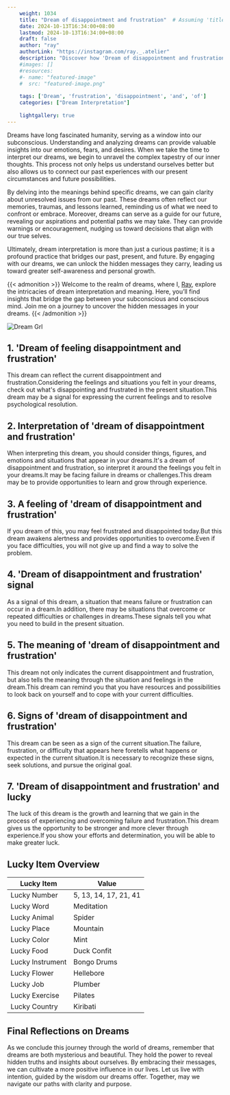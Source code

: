 ```yaml
---
    weight: 1034
    title: "Dream of disappointment and frustration"  # Assuming 'title' column exists
    date: 2024-10-13T16:34:00+08:00
    lastmod: 2024-10-13T16:34:00+08:00
    draft: false
    author: "ray"
    authorLink: "https://instagram.com/ray._.atelier"
    description: "Discover how 'Dream of disappointment and frustration' can interpret your future and uncover its significant meanings in your life."
    #images: []
    #resources:
    #- name: "featured-image"
    #  src: "featured-image.png"
    
    tags: ['Dream', 'frustration', 'disappointment', 'and', 'of']
    categories: ["Dream Interpretation"]
    
    lightgallery: true
---
```

    
Dreams have long fascinated humanity, serving as a window into our subconscious. Understanding and analyzing dreams can provide valuable insights into our emotions, fears, and desires. When we take the time to interpret our dreams, we begin to unravel the complex tapestry of our inner thoughts. This process not only helps us understand ourselves better but also allows us to connect our past experiences with our present circumstances and future possibilities.

By delving into the meanings behind specific dreams, we can gain clarity about unresolved issues from our past. These dreams often reflect our memories, traumas, and lessons learned, reminding us of what we need to confront or embrace. Moreover, dreams can serve as a guide for our future, revealing our aspirations and potential paths we may take. They can provide warnings or encouragement, nudging us toward decisions that align with our true selves.

Ultimately, dream interpretation is more than just a curious pastime; it is a profound practice that bridges our past, present, and future. By engaging with our dreams, we can unlock the hidden messages they carry, leading us toward greater self-awareness and personal growth.

{{< admonition >}}
Welcome to the realm of dreams, where I, [Ray](https://instagram.com/ray._.atelier), explore the intricacies of dream interpretation and meaning. Here, you’ll find insights that bridge the gap between your subconscious and conscious mind. Join me on a journey to uncover the hidden messages in your dreams.
{{< /admonition >}}

![Dream Grl](https://cdn.pixabay.com/photo/2017/11/02/03/35/gothic-2910057_1280.jpg "Dream Grl")

## 1. 'Dream of feeling disappointment and frustration'
This dream can reflect the current disappointment and frustration.Considering the feelings and situations you felt in your dreams, check out what's disappointing and frustrated in the present situation.This dream may be a signal for expressing the current feelings and to resolve psychological resolution.

## 2. Interpretation of 'dream of disappointment and frustration'
When interpreting this dream, you should consider things, figures, and emotions and situations that appear in your dreams.It's a dream of disappointment and frustration, so interpret it around the feelings you felt in your dreams.It may be facing failure in dreams or challenges.This dream may be to provide opportunities to learn and grow through experience.

## 3. A feeling of 'dream of disappointment and frustration'
If you dream of this, you may feel frustrated and disappointed today.But this dream awakens alertness and provides opportunities to overcome.Even if you face difficulties, you will not give up and find a way to solve the problem.

## 4. 'Dream of disappointment and frustration' signal
As a signal of this dream, a situation that means failure or frustration can occur in a dream.In addition, there may be situations that overcome or repeated difficulties or challenges in dreams.These signals tell you what you need to build in the present situation.

## 5. The meaning of 'dream of disappointment and frustration'
This dream not only indicates the current disappointment and frustration, but also tells the meaning through the situation and feelings in the dream.This dream can remind you that you have resources and possibilities to look back on yourself and to cope with your current difficulties.

## 6. Signs of 'dream of disappointment and frustration'
This dream can be seen as a sign of the current situation.The failure, frustration, or difficulty that appears here foretells what happens or expected in the current situation.It is necessary to recognize these signs, seek solutions, and pursue the original goal.

## 7. 'Dream of disappointment and frustration' and lucky
The luck of this dream is the growth and learning that we gain in the process of experiencing and overcoming failure and frustration.This dream gives us the opportunity to be stronger and more clever through experience.If you show your efforts and determination, you will be able to make greater luck.

## Lucky Item Overview
| Lucky Item          | Value              |
|---------------|--------------------|
| Lucky Number        | 5, 13, 14, 17, 21, 41  |
| Lucky Word          | Meditation |
| Lucky Animal        | Spider |
| Lucky Place         | Mountain     |
| Lucky Color         | Mint     |
| Lucky Food          | Duck Confit      |
| Lucky Instrument    | Bongo Drums |
| Lucky Flower        | Hellebore    |
| Lucky Job           | Plumber       |
| Lucky Exercise      | Pilates  |
| Lucky Country       | Kiribati    |


##  Final Reflections on Dreams

As we conclude this journey through the world of dreams, remember that dreams are both mysterious and beautiful. They hold the power to reveal hidden truths and insights about ourselves. By embracing their messages, we can cultivate a more positive influence in our lives. Let us live with intention, guided by the wisdom our dreams offer. Together, may we navigate our paths with clarity and purpose.
